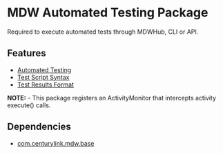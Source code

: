 # MDW Automated Testing Package

Required to execute automated tests through MDWHub, CLI or API.

## Features
  - [Automated Testing](https://centurylinkcloud.github.io/mdw/docs/help/automatedTesting.html)
  - [Test Script Syntax](https://centurylinkcloud.github.io/mdw/docs/help/groovyTestScriptSyntax.html)
  - [Test Results Format](https://centurylinkcloud.github.io/mdw/docs/help/testResultsFormat.html)

**NOTE:** - This package registers an ActivityMonitor that intercepts activity execute() calls.

## Dependencies
  - [com.centurylink.mdw.base](https://github.com/CenturyLinkCloud/mdw/blob/master/mdw-workflow/assets/com/centurylink/mdw/base/readme.md)

